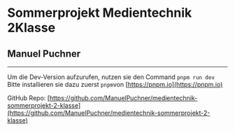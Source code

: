 # Sommerprojekt Medientechnik 2Klasse
## Manuel Puchner
---
Um die Dev-Version aufzurufen, nutzen sie den Command ```pnpm run dev```
Bitte installieren sie dazu zuerst ``pnpm``von [https://pnpm.io](https://pnpm.io)

GitHub Repo:
[https://github.com/ManuelPuchner/medientechnik-sommerprojekt-2-klasse](https://github.com/ManuelPuchner/medientechnik-sommerprojekt-2-klasse)
